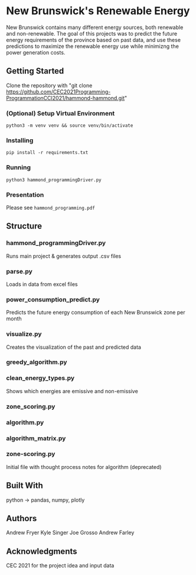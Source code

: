 # New Brunswick's Renewable Energy

New Brunswick contains many different energy sources, both renewable and non-renewable. The goal of this projects was to predict the future energy requirements
of the province based on past data, and use these predictions to maximize the renewable energy use while minimizng the power generation costs.

## Getting Started

Clone the repository with "git clone https://github.com/CEC2021Programming-ProgrammationCCI2021/hammond-hammond.git"

### (Optional) Setup Virtual Environment

`python3 -m venv venv && source venv/bin/activate`

### Installing

`pip install -r requirements.txt`

### Running

`python3 hammond_programmingDriver.py`

### Presentation

Please see `hammond_programming.pdf`

## Structure

### hammond_programmingDriver.py

Runs main project & generates output .csv files

### parse.py

Loads in data from excel files

### power_consumption_predict.py

Predicts the future energy consumption of each New Brunswick zone per month

### visualize.py

Creates the visualization of the past and predicted data

### greedy_algorithm.py

### clean_energy_types.py

Shows which energies are emissive and non-emissive

### zone_scoring.py

### algorithm.py

### algorithm_matrix.py

### zone-scoring.py

Initial file with thought process notes for algorithm (deprecated)

## Built With

python -> pandas, numpy, plotly

## Authors

Andrew Fryer
Kyle Singer
Joe Grosso
Andrew Farley

## Acknowledgments

CEC 2021 for the project idea and input data

